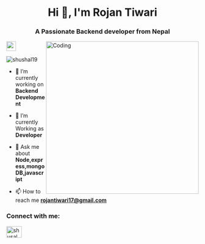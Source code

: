 <h1 align="center">Hi 👋, I'm Rojan Tiwari</h1>
<h3 align="center">A Passionate Backend developer from Nepal</h3>
<img src="https://wakatime.com/badge/user/018ba334-cda7-45d8-829a-d92c3bd182d1.svg" height="25"/>
<img align="right" alt="Coding" width="400" src="https://cdn.dribbble.com/users/1162077/screenshots/3848914/programmer.gif">


<p align="left"> <img src="https://komarev.com/ghpvc/?username=shushal19&label=Profile%20views&color=0e75b6&style=flat" alt="shushal19" /> </p>


- 🔭 I’m currently working on **Backend Development**

- 🌱 I’m currently Working as **Developer**

- 💬 Ask me about **Node,express,mongoDB,javascript**

- 📫 How to reach me **rojantiwari17@gmail.com**

 

<h3 align="left">Connect with me:</h3>
<p align="left">
  <a href="https://linkedin.com/in/rojan-tiwari-929465299" target="blank"><img align="center" src="https://raw.githubusercontent.com/rahuldkjain/github-profile-readme-generator/master/src/images/icons/Social/linked-in-alt.svg" alt="shusal lamsal" height="30" width="40" /></a>
</p>


